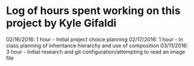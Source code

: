 # Log of hours spent working on this project by Kyle Gifaldi

02/16/2016: 1 hour - Initial project choice planning
02/17/2016: 1 hour - In class planning of inheritance hierarchy and use of composition
03/11/2016: 3 hour - Initial research and git configuration/attempting to read an image file
